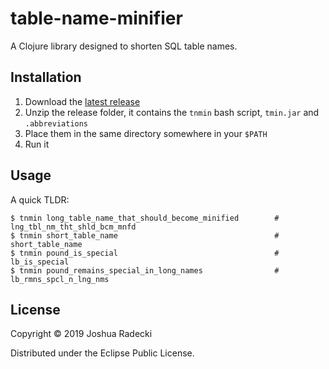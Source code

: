 # table-name-minifier

A Clojure library designed to shorten SQL table names.

## Installation

1. Download the [latest release](https://github.com/rdeckj/table-name-minifier/releases)
2. Unzip the release folder, it contains the `tnmin` bash script, `tmin.jar` and `.abbreviations`
2. Place them in the same directory somewhere in your `$PATH`
3. Run it

## Usage
A quick TLDR:

```
$ tnmin long_table_name_that_should_become_minified        # lng_tbl_nm_tht_shld_bcm_mnfd
$ tnmin short_table_name                                   # short_table_name
$ tnmin pound_is_special                                   # lb_is_special
$ tnmin pound_remains_special_in_long_names                # lb_rmns_spcl_n_lng_nms
```


## License

Copyright © 2019 Joshua Radecki

Distributed under the Eclipse Public License.
